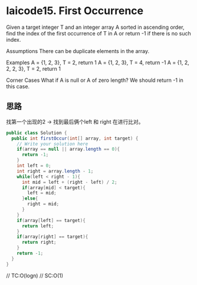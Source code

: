 # laicode15. First Occurrence
Given a target integer T and an integer array A sorted in ascending order, find the index of the first occurrence of T in A or return -1 if there is no such index.

Assumptions
There can be duplicate elements in the array.

Examples
A = {1, 2, 3}, T = 2, return 1
A = {1, 2, 3}, T = 4, return -1
A = {1, 2, 2, 2, 3}, T = 2, return 1

Corner Cases
What if A is null or A of zero length? We should return -1 in this case.

## 思路
找第一个出现的2 -> 找到最后俩个left 和 right 在进行比对。

```java
public class Solution {
  public int firstOccur(int[] array, int target) {
    // Write your solution here
    if(array == null || array.length == 0){
      return -1;
    }
    int left = 0;
    int right = array.length - 1;
    while(left < right - 1){
      int mid = left + (right - left) / 2;
      if(array[mid] < target){
        left = mid;
      }else{
        right = mid;
      }
    }
    if(array[left] == target){
      return left;
    }
    if(array[right] == target){
      return right;
    }
    return -1;
  }
}
```

// TC:O(logn)
// SC:O(1)
